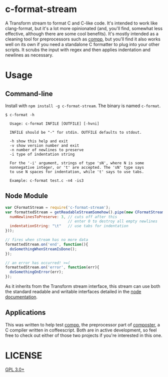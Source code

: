 c-format-stream
===============

A Transform stream to format C and C-like code. It's intended to work like clang-format, but it's a lot more opinionated (and, you'll find, somewhat less effective, although there are some cool benefits). It's mostly intended as a cleaning tool for preprocessors such as [compp](https://github.com/cosmicexplorer/compp), but you'll find it also works well on its own if you need a standalone C formatter to plug into your other scripts. It scrubs the input with regex and then applies indentation and newlines as necessary.

# Usage

## Command-line

Install with `npm install -g c-format-stream`. The binary is named `c-format`.

```shell
$ c-format -h

  Usage: c-format INFILE [OUTFILE] [-hvni]

  INFILE should be "-" for stdin. OUTFILE defaults to stdout.

  -h show this help and exit
  -v show version number and exit
  -n number of newlines to preserve
  -i type of indentation string

  For the '-i' argument, strings of type 'sN', where N is some
  nonnegative integer, or 't' are accepted. The 'sN' type says
  to use N spaces for indentation, while 't' says to use tabs.

  Example: c-format test.c -n4 -is3
```

## Node Module

```javascript
var CFormatStream = require('c-format-stream');
var formattedStream = getReadableStreamSomehow().pipe(new CFormatStream({
  numNewlinesToPreserve: 3, // cuts off after this
                            // enter 0 to destroy all empty newlines
  indentationString: "\t"   // use tabs for indentation
}));

// fires when stream has no more data
formattedStream.on('end', function(){
  doSomethingWhenStreamIsDone();
});

// an error has occurred! >=(
formattedStream.on('error', function(err){
  doSomethingOnError(err);
});
```

As it inherits from the Transform stream interface, this stream can use both the standard readable and writable interfaces detailed in the [node documentation](https://nodejs.org/api/stream.html).

## Applications

This was written to help test [compp](https://github.com/cosmicexplorer/compp), the preprocessor part of [composter](https://github.com/cosmicexplorer/composter), a C compiler written in coffeescript. Both are in active development, so feel free to check out either of those two projects if you're interested in this one.

# LICENSE

[GPL 3.0+](./LICENSE)
